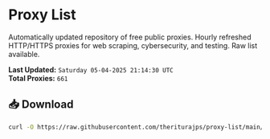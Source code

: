 # Proxy List

Automatically updated repository of free public proxies. Hourly refreshed HTTP/HTTPS proxies for web scraping, cybersecurity, and testing. Raw list available.

**Last Updated:** `Saturday 05-04-2025 21:14:30 UTC`  
**Total Proxies:** `661`

## 📥 Download
```bash
curl -O https://raw.githubusercontent.com/theriturajps/proxy-list/main/proxies.txt
